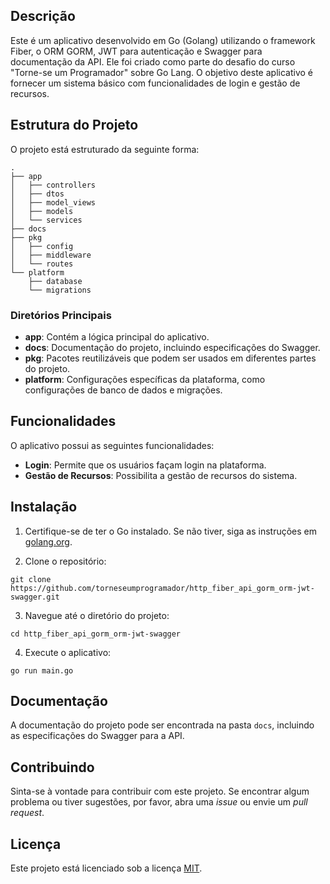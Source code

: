 ## Descrição
Este é um aplicativo desenvolvido em Go (Golang) utilizando o framework Fiber, o ORM GORM, JWT para autenticação e Swagger para documentação da API. Ele foi criado como parte do desafio do curso "Torne-se um Programador" sobre Go Lang. O objetivo deste aplicativo é fornecer um sistema básico com funcionalidades de login e gestão de recursos.

## Estrutura do Projeto
O projeto está estruturado da seguinte forma:

```
.
├── app
│   ├── controllers
│   ├── dtos
│   ├── model_views
│   ├── models
│   └── services
├── docs
├── pkg
│   ├── config
│   ├── middleware
│   └── routes
└── platform
    ├── database
    └── migrations
```

### Diretórios Principais

- **app**: Contém a lógica principal do aplicativo.
- **docs**: Documentação do projeto, incluindo especificações do Swagger.
- **pkg**: Pacotes reutilizáveis que podem ser usados em diferentes partes do projeto.
- **platform**: Configurações específicas da plataforma, como configurações de banco de dados e migrações.

## Funcionalidades

O aplicativo possui as seguintes funcionalidades:

- **Login**: Permite que os usuários façam login na plataforma.
- **Gestão de Recursos**: Possibilita a gestão de recursos do sistema.

## Instalação

1. Certifique-se de ter o Go instalado. Se não tiver, siga as instruções em [golang.org](https://golang.org/doc/install).

2. Clone o repositório:

```
git clone https://github.com/torneseumprogramador/http_fiber_api_gorm_orm-jwt-swagger.git
```

3. Navegue até o diretório do projeto:

```
cd http_fiber_api_gorm_orm-jwt-swagger
```

4. Execute o aplicativo:

```
go run main.go
```

## Documentação

A documentação do projeto pode ser encontrada na pasta `docs`, incluindo as especificações do Swagger para a API.

## Contribuindo

Sinta-se à vontade para contribuir com este projeto. Se encontrar algum problema ou tiver sugestões, por favor, abra uma *issue* ou envie um *pull request*.

## Licença

Este projeto está licenciado sob a licença [MIT](https://opensource.org/licenses/MIT).
